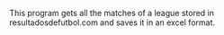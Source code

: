 This program gets all the matches of a league stored in resultadosdefutbol.com and saves it in an excel format.
